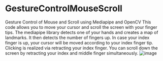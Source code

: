 # GestureControlMouseScroll
Gesture Control of Mouse and Scroll using Mediapipe and OpenCV
This code allows you to move your cursor and scroll the screen with your finger tips.
The mediapipe library detects one of your hands and creates a map of landmarks. It then detects the number of fingers up.
In case your index finger is up, your cursor will be moved according to your index finger tip.
Clicking is realized via retracting your index finger. You can scroll down the screen by retracting your index and middle finger simultaneously.
![image](https://github.com/BierschneiderEmanuel/GestureControlMouseScroll/assets/77926785/d7e0f04e-d4af-4cf8-a706-44bf1e308fc3)
